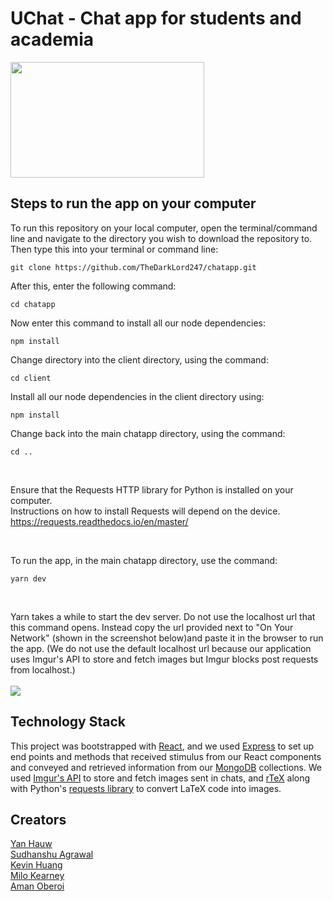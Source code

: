 # UChat - Chat app for students and academia

<img src='https://user-images.githubusercontent.com/40956188/111014909-f07dbe80-835a-11eb-8cbc-0babee730fd1.png' width='310' height='185'/>
<br/>

<h2> Steps to run the app on your computer </h2>

To run this repository on your local computer, open the terminal/command line and navigate to the directory you wish to download the repository to.
Then type this into your terminal or command line:
```
git clone https://github.com/TheDarkLord247/chatapp.git
```

After this, enter the following command:
```
cd chatapp
```

Now enter this command to install all our node dependencies:
```
npm install
```

Change directory into the client directory, using the command:
```
cd client
```

Install all our node dependencies in the client directory using:
```
npm install
```

Change back into the main chatapp directory, using the command:
```
cd ..
```

<br />

Ensure that the Requests HTTP library for Python is installed on your computer.<br />
Instructions on how to install Requests will depend on the device.<br />
https://requests.readthedocs.io/en/master/


<br />

To run the app, in the main chatapp directory, use the command:
```
yarn dev
```

<br />

Yarn takes a while to start the dev server. Do not use the localhost url that this command opens. Instead copy the url provided next to "On Your Network" (shown in the screenshot below)and paste it in the browser to run the app. (We do not use the default localhost url because our application uses Imgur's API to store and fetch images but Imgur blocks post requests from localhost.)
<br />
<br />
<img src='https://user-images.githubusercontent.com/40956188/111013756-7860ca00-8355-11eb-8684-685ea0bab06f.jpg'/>

<h2>Technology Stack</h2>

This project was bootstrapped with [React](https://github.com/facebook/create-react-app), and we used [Express](https://expressjs.com/en/guide/routing.html) to set up end points and methods that received stimulus from our React components and conveyed and retrieved information from our [MongoDB](http://mongodb.com) collections. We used [Imgur's API](https://api.imgur.com) to store and fetch images sent in chats, and [rTeX](https://rtex.probablyaweb.site) along with Python's [requests library](https://requests.readthedocs.io/en/master/) to convert LaTeX code into images.

<h2>Creators</h2>

  <a href='https://github.com/YanHauw'>Yan Hauw</a>   
  <a href='https://github.com/SudhanshuAgrawal27'>Sudhanshu Agrawal</a>  
  <a href='https://github.com/Monko2k'>Kevin Huang</a>  
  <a href='https://github.com/milo-ucla'>Milo Kearney</a>  
  <a href='https://github.com/TheDarkLord247'>Aman Oberoi</a>  
